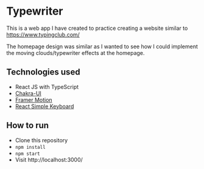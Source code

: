 # Typewriter 

This is a web app I have created to practice creating a website similar to https://www.typingclub.com/

The homepage design was similar as I wanted to see how I could implement the moving clouds/typewriter effects at the homepage.

## Technologies used
- React JS with TypeScript
- [Chakra-UI](https://chakra-ui.com/) 
- [Framer Motion](https://www.framer.com/docs/introduction/)
- [React Simple Keyboard](https://github.com/hodgef/react-simple-keyboard)

## How to run
- Clone this repository
- ```npm install```
- ```npm start```
- Visit http://localhost:3000/
